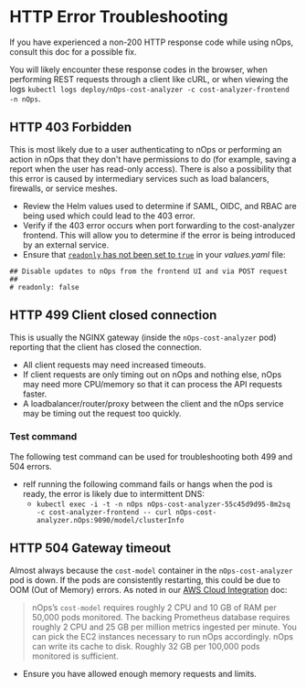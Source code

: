 # HTTP Error Troubleshooting

If you have experienced a non-200 HTTP response code while using nOps, consult this doc for a possible fix.

You will likely encounter these response codes in the browser, when performing REST requests through a client like cURL, or when viewing the logs `kubectl logs deploy/nOps-cost-analyzer -c cost-analyzer-frontend -n nOps`.

## HTTP 403 Forbidden

This is most likely due to a user authenticating to nOps or performing an action in nOps that they don't have permissions to do (for example, saving a report when the user has read-only access). There is also a possibility that this error is caused by intermediary services such as load balancers, firewalls, or service meshes.

* Review the Helm values used to determine if SAML, OIDC, and RBAC are being used which could lead to the 403 error.
* Verify if the 403 error occurs when port forwarding to the cost-analyzer frontend. This will allow you to determine if the error is being introduced by an external service.
* Ensure that [`readonly` has not been set to `true`](https://github.com/nOps/cost-analyzer-helm-chart/blob/develop/cost-analyzer/values.yaml) in your *values.yaml* file:

```
## Disable updates to nOps from the frontend UI and via POST request
##
# readonly: false
```

## HTTP 499 Client closed connection

This is usually the NGINX gateway (inside the `nOps-cost-analyzer` pod) reporting that the client has closed the connection.

* All client requests may need increased timeouts.
* If client requests are only timing out on nOps and nothing else, nOps may need more CPU/memory so that it can process the API requests faster.
* A loadbalancer/router/proxy between the client and the nOps service may be timing out the request too quickly.

### Test command

The following test command can be used for troubleshooting both 499 and 504 errors.

* reIf running the following command fails or hangs when the pod is ready, the error is likely due to intermittent DNS:
  * `kubectl exec -i -t -n nOps nOps-cost-analyzer-55c45d9d95-8m2sq -c cost-analyzer-frontend -- curl nOps-cost-analyzer.nOps:9090/model/clusterInfo`

## HTTP 504 Gateway timeout

Almost always because the `cost-model` container in the `nOps-cost-analyzer` pod is down. If the pods are consistently restarting, this could be due to OOM (Out of Memory) errors. As noted in our [AWS Cloud Integration](/install-and-configure/install/cloud-integration/aws-cloud-integrations/aws-cloud-integrations.md) doc:

> nOps’s `cost-model` requires roughly 2 CPU and 10 GB of RAM per 50,000 pods monitored. The backing Prometheus database requires roughly 2 CPU and 25 GB per million metrics ingested per minute. You can pick the EC2 instances necessary to run nOps accordingly. nOps can write its cache to disk. Roughly 32 GB per 100,000 pods monitored is sufficient.

* Ensure you have allowed enough memory requests and limits.
